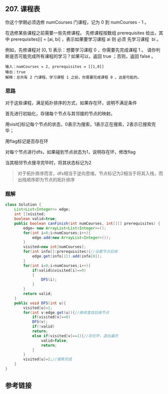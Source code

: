 ## 207. 课程表
你这个学期必须选修 numCourses 门课程，记为 0 到 numCourses - 1 。

在选修某些课程之前需要一些先修课程。 先修课程按数组 prerequisites 给出，其中 prerequisites[i] = [ai, bi] ，表示如果要学习课程 ai 则 必须 先学习课程  bi 。

例如，先修课程对 [0, 1] 表示：想要学习课程 0 ，你需要先完成课程 1 。
请你判断是否可能完成所有课程的学习？如果可以，返回 true ；否则，返回 false 。


```
输入：numCourses = 2, prerequisites = [[1,0]]
输出：true
解释：总共有 2 门课程。学习课程 1 之前，你需要完成课程 0 。这是可能的。
```

### 思路
对于这些课程，满足拓扑排序的方式，如果存在环，说明不满足条件

首先进行初始化，存储每个节点与其邻接的节点的映射。

用visit[]标记每个节点的状态，0表示为搜索，1表示正在搜索，2表示已搜索完毕；

用flag标记是否存在环

对每个节点进行dfs，如果碰到节点状态为1，说明存在环，修改flag

当其相邻节点搜寻完毕时，将其状态标记为2

>对于拓扑排序而言，dfs相当于逆向思维。节点标记为2相当于将其入栈，而出栈顺序即为节点的拓扑排序


### 题解
```java
class Solution {
    List<List<Integer>> edge;
    int []visited;
    boolean valid=true;
    public boolean canFinish(int numCourses, int[][] prerequisites) {
        edge= new ArrayList<List<Integer>>();
        for(int i=0;i<numCourses;i++){
            edge.add(new ArrayList<Integer>());
        }
        visited=new int[numCourses];
        for(int info[]:prerequisites){//设置节点后继
            edge.get(info[1]).add(info[0]);
        }
        for(int i=0;i<numCourses;i++){
            if(valid&&visited[i]==0)
            {
                DFS(i);
            }
        }
        return valid;
    }
    public void DFS(int u){
        visited[u]=1;
        for(int v:edge.get(u)){//继续查找后继节点
            if(visited[v]==0)
            DFS(v);
            if(!valid)
            return;
            else if(visited[v]==1){//存在环，退出遍历
                valid=false;
                return;
            }
        }
        visited[u]=2;//搜索完成
    }
}
```
## 参考链接